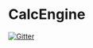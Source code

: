# CalcEngine

[![Gitter](https://badges.gitter.im/Join%20Chat.svg)](https://gitter.im/ChrisEdwards/CalcEngine?utm_source=badge&utm_medium=badge&utm_campaign=pr-badge&utm_content=badge)